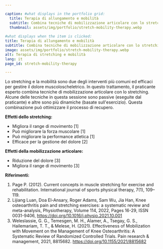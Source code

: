 ```yaml
---

caption: #what displays in the portfolio grid:
  title: Terapia di allungamento e mobilità
  subtitle: Combina tecniche di mobilizzazione articolare con lo stretching.
  thumbnail: assets/img/portfolio/stretch-mobility-therapy.webp
  
#what displays when the item is clicked:
title: Terapia di allungamento e mobilità
subtitle: Combina tecniche di mobilizzazione articolare con lo stretching.
image: assets/img/portfolio/stretch-mobility-therapy.webp
alt: Terapia di stretching e mobilità
lang: it
page_id: stretch-mobility-therapy

---
```

Lo stretching e la mobilità sono due degli interventi più comuni ed efficaci per gestire il dolore muscoloscheletrico. In questo trattamento, il praticante esperto combina tecniche di mobilizzazione articolare con lo stretching. Alcune delle tecniche in questa sessione sono passive (eseguite dal praticante) e altre sono più dinamiche (basate sull'esercizio). Questa combinazione può ottimizzare il processo di recupero.

**Effetti dello stretching:**  
- Migliora il range di movimento [1]  
- Può migliorare la forza muscolare [1]  
- Può migliorare la performance atletica [1]  
- Efficace per la gestione del dolore [2]  

**Effetti della mobilizzazione articolare:**  
- Riduzione del dolore [3]  
- Migliora il range di movimento [3]  

**Riferimenti:**  
1. Page P. (2012). Current concepts in muscle stretching for exercise and rehabilitation. International journal of sports physical therapy, 7(1), 109–119.
2. Lijiang Luan, Doa El-Ansary, Roger Adams, Sam Wu, Jia Han, Knee osteoarthritis pain and stretching exercises: a systematic review and meta-analysis, Physiotherapy, Volume 114, 2022, Pages 16-29, ISSN 0031-9406, https://doi.org/10.1016/j.physio.2021.10.001
3. Weleslassie, G. G., Temesgen, M. H., Alamer, A., Tsegay, G. S., Hailemariam, T. T., & Melese, H. (2021). Effectiveness of Mobilization with Movement on the Management of Knee Osteoarthritis: A Systematic Review of Randomized Controlled Trials. Pain research & management, 2021, 8815682. https://doi.org/10.1155/2021/8815682